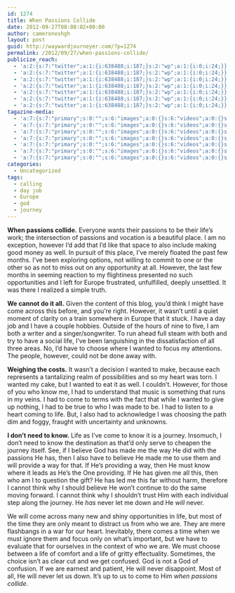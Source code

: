 ```yaml
---
id: 1274
title: When Passions Collide
date: 2012-09-27T08:08:02+00:00
author: cameroneshgh
layout: post
guid: http://waywardjourneyer.com/?p=1274
permalink: /2012/09/27/when-passions-collide/
publicize_reach:
  - 'a:2:{s:7:"twitter";a:1:{i:638488;i:187;}s:2:"wp";a:1:{i:0;i:24;}}'
  - 'a:2:{s:7:"twitter";a:1:{i:638488;i:187;}s:2:"wp";a:1:{i:0;i:24;}}'
  - 'a:2:{s:7:"twitter";a:1:{i:638488;i:187;}s:2:"wp";a:1:{i:0;i:24;}}'
  - 'a:2:{s:7:"twitter";a:1:{i:638488;i:187;}s:2:"wp";a:1:{i:0;i:24;}}'
  - 'a:2:{s:7:"twitter";a:1:{i:638488;i:187;}s:2:"wp";a:1:{i:0;i:24;}}'
  - 'a:2:{s:7:"twitter";a:1:{i:638488;i:187;}s:2:"wp";a:1:{i:0;i:24;}}'
  - 'a:2:{s:7:"twitter";a:1:{i:638488;i:187;}s:2:"wp";a:1:{i:0;i:24;}}'
tagazine-media:
  - 'a:7:{s:7:"primary";s:0:"";s:6:"images";a:0:{}s:6:"videos";a:0:{}s:11:"image_count";i:0;s:6:"author";s:8:"19879429";s:7:"blog_id";s:8:"19280981";s:9:"mod_stamp";s:19:"2012-09-27 12:08:02";}'
  - 'a:7:{s:7:"primary";s:0:"";s:6:"images";a:0:{}s:6:"videos";a:0:{}s:11:"image_count";i:0;s:6:"author";s:8:"19879429";s:7:"blog_id";s:8:"19280981";s:9:"mod_stamp";s:19:"2012-09-27 12:08:02";}'
  - 'a:7:{s:7:"primary";s:0:"";s:6:"images";a:0:{}s:6:"videos";a:0:{}s:11:"image_count";i:0;s:6:"author";s:8:"19879429";s:7:"blog_id";s:8:"19280981";s:9:"mod_stamp";s:19:"2012-09-27 12:08:02";}'
  - 'a:7:{s:7:"primary";s:0:"";s:6:"images";a:0:{}s:6:"videos";a:0:{}s:11:"image_count";i:0;s:6:"author";s:8:"19879429";s:7:"blog_id";s:8:"19280981";s:9:"mod_stamp";s:19:"2012-09-27 12:08:02";}'
  - 'a:7:{s:7:"primary";s:0:"";s:6:"images";a:0:{}s:6:"videos";a:0:{}s:11:"image_count";i:0;s:6:"author";s:8:"19879429";s:7:"blog_id";s:8:"19280981";s:9:"mod_stamp";s:19:"2012-09-27 12:08:02";}'
  - 'a:7:{s:7:"primary";s:0:"";s:6:"images";a:0:{}s:6:"videos";a:0:{}s:11:"image_count";i:0;s:6:"author";s:8:"19879429";s:7:"blog_id";s:8:"19280981";s:9:"mod_stamp";s:19:"2012-09-27 12:08:02";}'
  - 'a:7:{s:7:"primary";s:0:"";s:6:"images";a:0:{}s:6:"videos";a:0:{}s:11:"image_count";i:0;s:6:"author";s:8:"19879429";s:7:"blog_id";s:8:"19280981";s:9:"mod_stamp";s:19:"2012-09-27 12:08:02";}'
categories:
  - Uncategorized
tags:
  - calling
  - day job
  - Europe
  - god
  - journey
---
```

**When passions collide.** Everyone wants their passions to be their life&#8217;s work; the intersection of passions and vocation is a beautiful place. I am no exception, however I&#8217;d add that I&#8217;d like that space to also include making good money as well. In pursuit of this place, I&#8217;ve merely floated the past few months. I&#8217;ve been exploring options, not willing to commit to one or the other so as not to miss out on any opportunity at all. However, the last few months in seeming reaction to my flightiness presented no such opportunities and I left for Europe frustrated, unfulfilled, deeply unsettled. It was there I realized a simple truth.

**We cannot do it all.** Given the content of this blog, you&#8217;d think I might have come across this before, and you&#8217;re right. However, it wasn&#8217;t until a quiet moment of clarity on a train somewhere in Europe that it stuck. I have a day job and I have a couple hobbies. Outside of the hours of nine to five, I am both a writer and a singer/songwriter. To run ahead full steam with both and try to have a social life, I&#8217;ve been languishing in the dissatisfaction of all three areas. No, I&#8217;d have to choose where I wanted to focus my attentions. The people, however, could not be done away with.

**Weighing the costs.** It wasn&#8217;t a decision I wanted to make, because each represents a tantalizing realm of possibilities and so my heart was torn. I wanted my cake, but I wanted to eat it as well. I couldn&#8217;t. However, for those of you who know me, I had to understand that music is something that runs in my veins. I had to come to terms with the fact that while I wanted to give up nothing, I had to be true to who I was made to be. I had to listen to a heart coming to life. But, I also had to acknowledge I was choosing the path dim and foggy, fraught with uncertainty and unknowns.

**I don&#8217;t need to know.** Life as I&#8217;ve come to know it is a journey. Insomuch, I don&#8217;t need to know the destination as that&#8217;d only serve to cheapen the journey itself. See, if I believe God has made me the way He did with the passions He has, then I also have to believe He made me to use them and will provide a way for that. If He&#8217;s providing a way, then He must know where it leads as He&#8217;s the One providing. If He has given me all this, then who am I to question the gift? He has led me this far without harm, therefore I cannot think why I should believe He won&#8217;t continue to do the same moving forward. I cannot think why I shouldn&#8217;t trust Him with each individual step along the journey. He _has_ never let me down and He _will_ never.

We will come across many new and shiny opportunities in life, but most of the time they are only meant to distract us from who we are. They are mere flashbangs in a war for our heart. Inevitably, there comes a time when we must ignore them and focus only on what&#8217;s important, but we have to evaluate that for ourselves in the context of who we are. We must choose between a life of comfort and a life of gritty effectuality. Sometimes, the choice isn&#8217;t as clear cut and we get confused. God is not a God of confusion. If we are earnest and patient, He will never disappoint. Most of all, He will never let us down. It&#8217;s up to us to come to Him _when passions collide_.